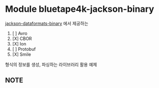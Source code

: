 # Module bluetape4k-jackson-binary

[jackson-dataformats-binary](https://github.com/FasterXML/jackson-dataformats-binary) 에서 제공하는

1. [ ] Avro
2. [X] CBOR
3. [X] Ion
4. [ ] Protobuf
5. [X] Smile

형식의 정보를 생성, 파싱하는 라이브러리 활용 예제

## NOTE
